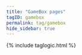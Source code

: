 ```yaml
---
title: "GameBox pages"
tagID: gamebox
permalink: tag/gamebox
hide_sidebar: true
---
```

{% include taglogic.html %}